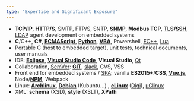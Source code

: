 ```yaml
---
type: "Expertise and Significant Exposure"
---
```


* **TCP/IP**, **HTTP/S**, SMTP, FTP/S, SNTP, **<a href="https://en.wikipedia.org/wiki/Simple_Network_Management_Protocol" target="_blank">SNMP</a>**, **Modbus TCP**, **<a href="https://en.wikipedia.org/wiki/Transport_Layer_Security" target="_blank">TLS</a>/<a href="https://en.wikipedia.org/wiki/Secure_Shell" target="_blank">SSH</a>**, <a href="https://en.wikipedia.org/wiki/Lightweight_Directory_Access_Protocol" target="_blank">LDAP</a> agent development on embedded systems
* **C**/C++, **C#**, **<a href="https://en.wikipedia.org/wiki/ECMAScript" target="_blank">ECMAScript</a>**, **<a href="https://www.python.org" target="_blank">Python</a>**, **<a href="https://en.wikipedia.org/wiki/Visual_Basic_for_Applications" target="_blank">VBA</a>**, Powershell, <a href="https://en.wikipedia.org/wiki/Embedded_C%2B%2B" target="_blank">EC++</a>, <a href="https://www.lua.org" target="_blank">Lua</a>
* Portable C (host to embedded target), unit tests, technical documents, user manuals
* IDE: **<a href="https://www.eclipse.org" target="_blank">Eclipse</a>**, **<a href="https://code.visualstudio.com" target="_blank">Visual Studio Code</a>**, **Visual Studio**, <a href="https://www.qt.io" target="_blank">Qt</a>
* Collaboration, <a href="https://semver.org" target="_blank">SemVer</a>: **<a href="https://git-scm.com" target="_blank">GIT</a>**, <a href="https://slack.com" target="_blank">slack</a>, CVS, VSS
* Front end for embedded systems / <a href="https://en.wikipedia.org/wiki/Single-page_applicationvue.js" target="_blank">SPA</a>: vanilla **ES2015+**/**CSS**, **<a href="https://vuejs.org" target="_blank">Vue.js</a>**, Node/**<a href="https://www.npmjs.com" target="_blank">NPM</a>**, Webpack
* Linux: **<a href="https://www.archlinux.org" target="_blank">Archlinux</a>**, **<a href="https://www.debian.org" target="_blank">Debian</a>** (Kubuntu...) , **<a href="https://elinux.org" target="_blank">eLinux</a>** (<a href="https://www.digi.com" target="_blank">Digi</a>), <a href="https://en.wikipedia.org/wiki/%CE%9CClinux" target="_blank">µClinux</a>
* XML: **schema** (XSD), **style** (XSLT), **XPath**

